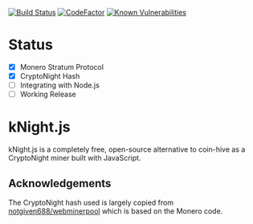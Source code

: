 [![Build Status](https://travis-ci.org/Block-Lab/kNight.js.svg?branch=master)](https://travis-ci.org/Block-Lab/kNight.js)
[![CodeFactor](https://www.codefactor.io/repository/github/block-lab/knight.js/badge)](https://www.codefactor.io/repository/github/block-lab/knight.js)
[![Known Vulnerabilities](https://snyk.io/test/github/Block-Lab/kNight.js/badge.svg?targetFile=package.json)](https://snyk.io/test/github/Block-Lab/kNight.js?targetFile=package.json)

# Status

- [x] Monero Stratum Protocol
- [x] CryptoNight Hash
- [ ] Integrating with Node.js
- [ ] Working Release

# kNight.js

kNight.js is a completely free, open-source alternative to coin-hive as a CryptoNight miner built with JavaScript.

## Acknowledgements

The CryptoNight hash used is largely copied from [notgiven688/webminerpool](https://github.com/notgiven688/webminerpool/tree/master/hash_cn/webassembly) which is based on the Monero code.
